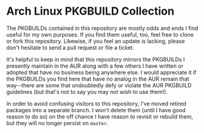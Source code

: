 # Arch Linux PKGBUILD Collection

The PKGBUILDs contained in this repository are mostly odds and ends I find
useful for my own purposes. If you find them useful, too, feel free to
clone or fork this repository. Likewise, if you feel an update is lacking,
please don't hesitate to send a pull request or file a ticket.

It's helpful to keep in mind that this repository mirrors the PKGBUILDs I
presently maintain in the AUR along with a few others I have written or
adopted that have no business being anywhere else. I would appreciate it if
the PKGBUILDs you find here that have no analog in the AUR remain that
way--there are some that undoubtedly defy or violate the AUR PKGBUILD
guidelines (but that's not to say you may not wish to use them!).

In order to avoid confusing visitors to this repository, I've moved retired
packages into a separate branch. I won't delete them (until I have good
reason to do so) on the off chance I have reason to revisit or rebuild
them, but they will no longer persist on `master`.